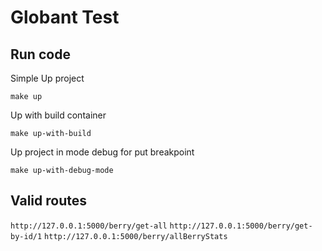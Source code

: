 # Globant Test

## Run code
Simple Up project

`make up`

Up with build container

`make up-with-build`

Up project in mode debug for put breakpoint

`make up-with-debug-mode`


## Valid routes
`http://127.0.0.1:5000/berry/get-all`
`http://127.0.0.1:5000/berry/get-by-id/1`
`http://127.0.0.1:5000/berry/allBerryStats`
